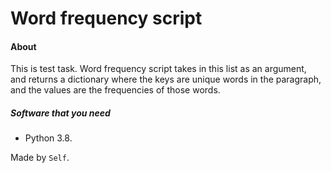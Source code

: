 # **Word frequency script**

#### About
This is test task. Word frequency script takes in this list as an argument, 
<br/>and returns a dictionary where the keys are unique words in the paragraph, 
<br/>and the values are the frequencies of those words.


##### Software that you need
* Python 3.8.

Made by `Self`.
